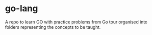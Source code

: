 # go-lang

A repo to learn GO with practice problems from Go tour organised into folders representing the concepts to be taught.